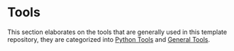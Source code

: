 # Tools

This section elaborates on the tools that are generally used in this template repository, they are categorized into [Python Tools](./python-tools.md) and [General Tools](./general-tools.md).

